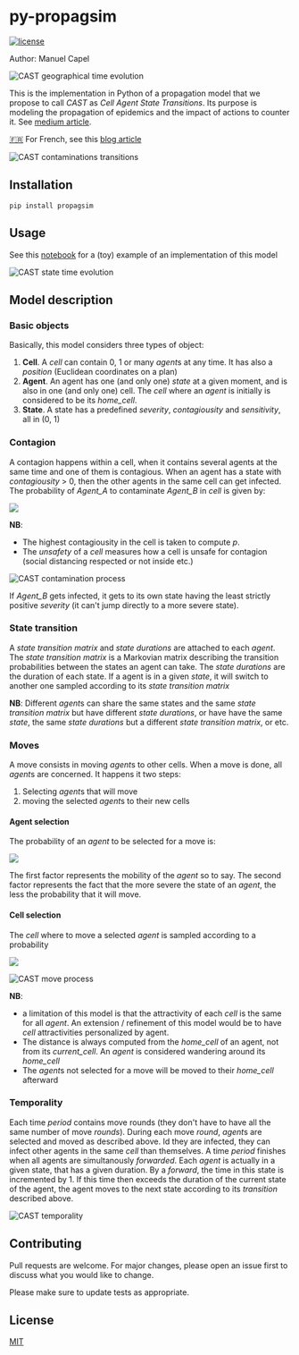 # py-propagsim
[![license](https://img.shields.io/github/license/DAVFoundation/captain-n3m0.svg?style=flat-square)](https://github.com/DAVFoundation/captain-n3m0/blob/master/LICENSE)

Author: Manuel Capel

![CAST geographical time evolution](../master/img/mapevolution.gif?raw=true "CAST geographical time evolution")

This is the implementation in Python of a propagation model that we propose to call *CAST* as *Cell Agent State Transitions*. Its purpose is modeling the propagation of epidemics and the impact of actions to counter it. See [medium article](https://medium.com/@manuel.capel_60823/cast-model-for-epidemics-simulation-6091f70b7fc4).

[:fr:](https://gist.github.com/Helmasaur/fb8ca2c08131c58341d443b43672a1f5) For French, see this [blog article](https://blog.parcoor.com/2020-04-22-cast-prediction-propagation/)

![CAST contaminations transitions](../master/img/chainevolution.gif?raw=true "CAST contaminations transitions")

## Installation
```
pip install propagsim
```

## Usage
See this [notebook](examples/example0.ipynb) for a (toy) example of an implementation of this model

![CAST state time evolution](../master/img/nevolution.png?raw=true "CAST state time evolution")

## Model description
### Basic objects
Basically, this model considers three types of object:
1. **Cell**. A *cell* can contain 0, 1 or many *agent*s at any time. It has also a *position* (Euclidean coordinates on a plan)
2. **Agent**. An agent has one (and only one) *state* at a given moment, and is also in one (and only one) cell. The *cell* where an *agent* is initially is considered to be its *home_cell*.
3. **State**. A state has a predefined *severity*, *contagiousity* and *sensitivity*, all in (0, 1)

### Contagion
A contagion happens within a cell, when it contains several agents at the same time and one of them is contagious.
When an agent has a state with *contagiousity* > 0, then the other agents in the same cell can get infected. 
The probability of *Agent_A* to contaminate *Agent_B* in *cell* is given by:

<img src="https://render.githubusercontent.com/render/math?math=p = contagiousity(state(Agent_A)) \times sensitivity(state(Agent_B)) \times unsafety(cell)">

**NB**: 
* The highest contagiousity in the cell is taken to compute *p*.
* The *unsafety* of a *cell* measures how a cell is unsafe for contagion (social distancing respected or not inside etc.)

![CAST contamination process](../master/img/contagion.png?raw=true "CAST contamination process")

If *Agent_B* gets infected, it gets to its own state having the least strictly positive *severity* (it can't jump directly to a more severe state).

### State transition
A *state transition matrix* and *state durations* are attached to each *agent*. The *state transition matrix* is a Markovian matrix describing the transition probabilities between the states an agent can take. The *state durations* are the duration of each state. If a agent is in a given *state*, it will switch to another one sampled according to its *state transition matrix*

**NB**: Different *agent*s can share the same states and the same *state transition matrix* but have different *state durations*, or have have the same *state*, the same *state durations* but a different *state transition matrix*, or etc.

### Moves
A move consists in moving *agent*s to other cells. When a move is done, all *agent*s are concerned. It happens it two steps:
1. Selecting *agent*s that will move
2. moving the selected *agent*s to their new cells

#### Agent selection
The probability of an *agent* to be selected for a move is:

<img src="https://render.githubusercontent.com/render/math?math=p = proba\_move(agent) \times (1 - severity(state(agent)))">
 

The first factor represents the mobility of the *agent* so to say. The second factor represents the fact that the more severe the state of an *agent*, the less the probability that it will move.

#### Cell selection
The *cell* where to move a selected *agent* is sampled according to a probability

<img src="https://render.githubusercontent.com/render/math?math=p \~ \frac{attractivity(cell)}{distance(home\_cell(agent), cell)}">

![CAST move process](../master/img/move.png?raw=true "CAST move process")

**NB**: 
* a limitation of this model is that the attractivity of each *cell* is the same for all *agent*. An extension / refinement of this model would be to have *cell* attractivities personalized by agent.
* The distance is always computed from the *home_cell* of an agent, not from its *current_cell*. An *agent* is considered wandering around its *home_cell*
* The *agent*s not selected for a move will be moved to their *home_cell* afterward

### Temporality
Each time *period* contains move rounds (they don't have to have all the same number of move *rounds*). During each move *round*, *agent*s are selected and moved as described above. Id they are infected, they can infect other agents in the same *cell* than themselves. A time *period* finishes when all agents are simultanously *forwarded*. Each *agent* is actually in a given state, that has a given duration. By a *forward*, the time in this state is incremented by 1. If this time then exceeds the duration of the current state of the agent, the agent moves to the next state according to its *transition* described above.

![CAST temporality](../master/img/temporality.png?raw=true "CAST temporality")

## Contributing
Pull requests are welcome. For major changes, please open an issue first to discuss what you would like to change.

Please make sure to update tests as appropriate.

## License
[MIT](https://choosealicense.com/licenses/mit/)

